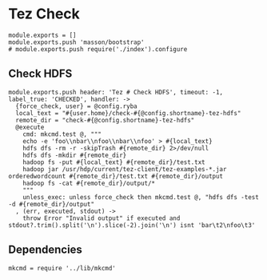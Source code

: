 
# Tez Check

    module.exports = []
    module.exports.push 'masson/bootstrap'
    # module.exports.push require('./index').configure

## Check HDFS

    module.exports.push header: 'Tez # Check HDFS', timeout: -1, label_true: 'CHECKED', handler: ->
      {force_check, user} = @config.ryba
      local_text = "#{user.home}/check-#{@config.shortname}-tez-hdfs"
      remote_dir = "check-#{@config.shortname}-tez-hdfs"
      @execute
        cmd: mkcmd.test @, """
        echo -e 'foo\\nbar\\nfoo\\nbar\\nfoo' > #{local_text}
        hdfs dfs -rm -r -skipTrash #{remote_dir} 2>/dev/null
        hdfs dfs -mkdir #{remote_dir}
        hadoop fs -put #{local_text} #{remote_dir}/test.txt
        hadoop jar /usr/hdp/current/tez-client/tez-examples-*.jar orderedwordcount #{remote_dir}/test.txt #{remote_dir}/output
        hadoop fs -cat #{remote_dir}/output/*
        """
        unless_exec: unless force_check then mkcmd.test @, "hdfs dfs -test -d #{remote_dir}/output"
      , (err, executed, stdout) ->
        throw Error "Invalid output" if executed and stdout?.trim().split('\n').slice(-2).join('\n') isnt 'bar\t2\nfoo\t3'

## Dependencies

    mkcmd = require '../lib/mkcmd'
      
